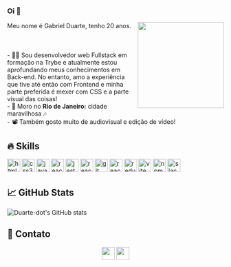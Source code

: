 ### Oi 👋

<div>
<img src="https://media4.giphy.com/media/SHjOSDkKZ18qOHA5B5/giphy.gif?cid=ecf05e47z2pgmv6xdwhmxml25c3bb884l4vq5lwbyb3nm6sq&rid=giphy.gif&ct=s" width="200" align="right"/>
<p align="left">
Meu nome é Gabriel Duarte, tenho 20 anos. <br> <br> <br> <br>
- 👨‍💻 Sou desenvolvedor web Fullstack em formação na Trybe e atualmente estou aprofundando meus conhecimentos em Back-end. No entanto, amo a experiência que tive até então com Frontend e minha parte preferida é mexer com CSS e a parte visual das coisas! <br>
- 📌 Moro no <strong>Rio de Janeiro:</strong> cidade maravilhosa 🎶 <br>
- 📽️ Também gosto muito de audiovisual e edição de vídeo!
</p>
</div>

## 🔥 Skills
<p>
<img alt="html5" src="https://img.shields.io/badge/HTML5-E34F26?style=for-the-badge&logo=html5&logoColor=white" style="margin-bottom: 4px;" height="30px">
<img alt="css3" src="https://img.shields.io/badge/CSS3-1572B6?style=for-the-badge&logo=css3&logoColor=white" style="margin-bottom: 4px;" height="30px">
<img alt="javascript" src="https://img.shields.io/badge/JavaScript-F7DF1E?style=for-the-badge&logo=javascript&logoColor=black" style="margin-bottom: 4px;" height="30px">
<img alt="react" src="https://img.shields.io/badge/React-20232A?style=for-the-badge&logo=react&logoColor=61DAFB" style="margin-bottom: 4px;" height="30px">
<img alt="jest" src="https://img.shields.io/badge/Jest-323330?style=for-the-badge&logo=Jest&logoColor=white" style="margin-bottom: 4px;" height="30px">
<img alt="react testing library" src="https://img.shields.io/badge/testing%20library-323330?style=for-the-badge&logo=testing-library&logoColor=red" style="margin-bottom: 4px;" height="30px">
<img alt="git" src="https://img.shields.io/badge/GIT-E44C30?style=for-the-badge&logo=git&logoColor=white" style="margin-bottom: 4px;" height="30px">
<img alt="react router" src="https://img.shields.io/badge/React_Router-CA4245?style=for-the-badge&logo=react-router&logoColor=white" style="margin-bottom: 4px;" height="30px">
<img alt="redux" src="https://img.shields.io/badge/Redux-593D88?style=for-the-badge&logo=redux&logoColor=white" style="margin-bottom: 4px;" height="30px">
<img alt="vite" src="https://img.shields.io/badge/vite-%23646CFF.svg?style=for-the-badge&logo=vite&logoColor=white" style="margin-bottom: 4px;" height="30px">
<img alt="npm" src="https://img.shields.io/badge/NPM-%23CB3837.svg?style=for-the-badge&logo=npm&logoColor=white" style="margin-bottom: 4px;" height="30px">
<img alt="slack" src="https://img.shields.io/badge/Slack-4A154B?style=for-the-badge&logo=slack&logoColor=white" style="margin-bottom: 4px;" height="30px">
</p>

## 📈 GitHub Stats
![Duarte-dot's GitHub stats](https://github-readme-stats.vercel.app/api?username=duarte-dot&show_icons=true&theme=dracula)

## 👥 Contato

<p align="center">
<a href="https://www.linkedin.com/in/duarte-dev/"><img src="https://img.shields.io/badge/linkedin-%230077B5.svg?style=for-the-badge&logo=linkedin&logoColor=white" style="margin-bottom: 4px;" height="30px" target="_blank"></a>
<a href="mailto:gabrieldvr@outlook.com"><img src="https://img.shields.io/badge/Gmail-D14836?style=for-the-badge&logo=gmail&logoColor=white" style="margin-bottom: 4px;" height="30px" target="_blank"></a>
</p>
